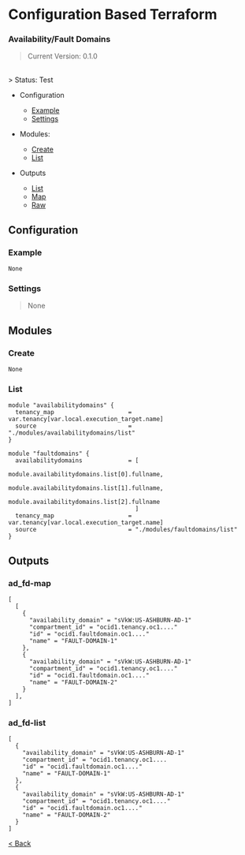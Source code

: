 # Configuration Based Terraform

### Availability/Fault Domains

> Current Version: 0.1.0
</br>
> Status: Test

- Configuration
  - [Example](./availabilitydomains.md#example)
  - [Settings](./availabilitydomains.md#settings)

- Modules: 
  - [Create](./availabilitydomains.md#create)
  - [List](./availabilitydomains.md#list)

- Outputs
  - [List](./availabilitydomains.md#list)
  - [Map](./availabilitydomains.md#map)
  - [Raw](./availabilitydomains.md#raw)

## Configuration
### Example

  ```
  None
  ```

### Settings

 > None

## Modules
### Create

```
None
```

### List

```
module "availabilitydomains" {
  tenancy_map                     = var.tenancy[var.local.execution_target.name]
  source                          = "./modules/availabilitydomains/list"
}
```

```
module "faultdomains" {
  availabilitydomains             = [
                                      module.availabilitydomains.list[0].fullname,
                                      module.availabilitydomains.list[1].fullname,
                                      module.availabilitydomains.list[2].fullname
                                    ]
  tenancy_map                     = var.tenancy[var.local.execution_target.name]
  source                          = "./modules/faultdomains/list"
}
```

## Outputs
### ad_fd-map

```
[
  [
    {
      "availability_domain" = "sVkW:US-ASHBURN-AD-1"
      "compartment_id" = "ocid1.tenancy.oc1...."
      "id" = "ocid1.faultdomain.oc1...."
      "name" = "FAULT-DOMAIN-1"
    },
    {
      "availability_domain" = "sVkW:US-ASHBURN-AD-1"
      "compartment_id" = "ocid1.tenancy.oc1...."
      "id" = "ocid1.faultdomain.oc1...."
      "name" = "FAULT-DOMAIN-2"
    }
  ],
]
```

### ad_fd-list

```
[
  {
    "availability_domain" = "sVkW:US-ASHBURN-AD-1"
    "compartment_id" = "ocid1.tenancy.oc1....
    "id" = "ocid1.faultdomain.oc1...."
    "name" = "FAULT-DOMAIN-1"
  },
  {
    "availability_domain" = "sVkW:US-ASHBURN-AD-1"
    "compartment_id" = "ocid1.tenancy.oc1...."
    "id" = "ocid1.faultdomain.oc1...."
    "name" = "FAULT-DOMAIN-2"
  }
]
```
  
[< Back](../README.md)
